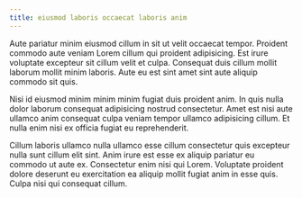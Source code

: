 ```yaml
---
title: eiusmod laboris occaecat laboris anim
---
```


Aute pariatur minim eiusmod cillum in sit ut velit occaecat tempor. Proident commodo aute veniam Lorem cillum qui proident adipisicing. Est irure voluptate excepteur sit cillum velit et culpa. Consequat duis cillum mollit laborum mollit minim laboris. Aute eu est sint amet sint aute aliquip commodo sit quis.

Nisi id eiusmod minim minim minim fugiat duis proident anim. In quis nulla dolor laborum consequat adipisicing nostrud consectetur. Amet est nisi aute ullamco anim consequat culpa veniam tempor ullamco adipisicing cillum. Et nulla enim nisi ex officia fugiat eu reprehenderit.

Cillum laboris ullamco nulla ullamco esse cillum consectetur quis excepteur nulla sunt cillum elit sint. Anim irure est esse ex aliquip pariatur eu commodo ut aute ex. Consectetur enim nisi qui Lorem. Voluptate proident dolore deserunt eu exercitation ea aliquip mollit fugiat anim in esse quis. Culpa nisi qui consequat cillum.